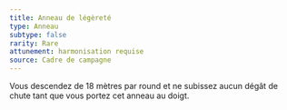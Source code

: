 ```yaml
---
title: Anneau de légèreté
type: Anneau
subtype: false
rarity: Rare
attunement: harmonisation requise
source: Cadre de campagne
---
```

Vous descendez de 18 mètres par round et ne subissez aucun dégât de chute tant que vous portez cet anneau au doigt.
